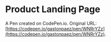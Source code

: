 # Product Landing Page

A Pen created on CodePen.io. Original URL: [https://codepen.io/gastonpaez/pen/WNRrYZz](https://codepen.io/gastonpaez/pen/WNRrYZz).


